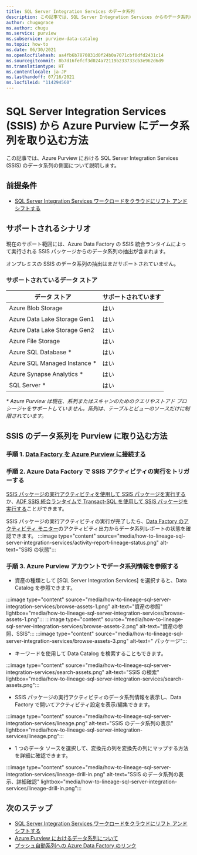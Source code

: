 ```yaml
---
title: SQL Server Integration Services のデータ系列
description: この記事では、SQL Server Integration Services からのデータ系列の抽出について説明します。
author: chugugrace
ms.author: chugu
ms.service: purview
ms.subservice: purview-data-catalog
ms.topic: how-to
ms.date: 06/30/2021
ms.openlocfilehash: aa4fb6b7870831d0f24b0a7071cbf0dfd2431c14
ms.sourcegitcommit: 8b7d16fefcf3d024a72119b233733cb3e962d6d9
ms.translationtype: HT
ms.contentlocale: ja-JP
ms.lasthandoff: 07/16/2021
ms.locfileid: "114294560"
---
```

# <a name="how-to-get-lineage-from-sql-server-integration-services-ssis-into-azure-purview"></a>SQL Server Integration Services (SSIS) から Azure Purview にデータ系列を取り込む方法

この記事では、Azure Purview における SQL Server Integration Services (SSIS) のデータ系列の側面について説明します。

## <a name="prerequisites"></a>前提条件

- [SQL Server Integration Services ワークロードをクラウドにリフト アンド シフトする](/sql/integration-services/lift-shift/ssis-azure-lift-shift-ssis-packages-overview)

## <a name="supported-scenarios"></a>サポートされるシナリオ

現在のサポート範囲には、Azure Data Factory の SSIS 統合ランタイムによって実行される SSIS パッケージからのデータ系列の抽出が含まれます。

オンプレミスの SSIS のデータ系列の抽出はまだサポートされていません。

### <a name="supported-data-stores"></a>サポートされているデータ ストア

| データ ストア | サポートされています |
| ------------------- | ------------------- |
| Azure Blob Storage | はい |
| Azure Data Lake Storage Gen1 | はい |
| Azure Data Lake Storage Gen2 | はい |
| Azure File Storage | はい |
| Azure SQL Database \* | はい |
| Azure SQL Managed Instance \*| はい |
| Azure Synapse Analytics \* | はい |
| SQL Server \* | はい |

*\* Azure Purview は現在、系列またはスキャンのためのクエリやストアド プロシージャをサポートしていません。系列は、テーブルとビューのソースだけに制限されています。*


## <a name="how-to-bring-ssis-lineage-into-purview"></a>SSIS のデータ系列を Purview に取り込む方法

### <a name="step-1-connect-a-data-factory-to-azure-purview"></a>手順 1. [Data Factory を Azure Purview に接続する](how-to-link-azure-data-factory.md)

### <a name="step-2-trigger-ssis-activity-execution-in-azure-data-factory"></a>手順 2. Azure Data Factory で SSIS アクティビティの実行をトリガーする

[SSIS パッケージの実行アクティビティを使用して SSIS パッケージを実行する](../data-factory/how-to-invoke-ssis-package-ssis-activity.md)か、[ADF SSIS 統合ランタイムで Transact-SQL を使用して SSIS パッケージを実行する](../data-factory/how-to-invoke-ssis-package-stored-procedure-activity.md)ことができます。  

SSIS パッケージの実行アクティビティの実行が完了したら、[Data Factory のアクティビティ モニター](../data-factory/monitor-visually.md#monitor-activity-runs)のアクティビティ出力からデータ系列レポートの状態を確認できます。
:::image type="content" source="media/how-to-lineage-sql-server-integration-services/activity-report-lineage-status.png" alt-text="SSIS の状態":::

### <a name="step-3-browse-lineage-information-in-your-azure-purview-account"></a>手順 3. Azure Purview アカウントでデータ系列情報を参照する

- 資産の種類として [SQL Server Integration Services] を選択すると、Data Catalog を参照できます。

:::image type="content" source="media/how-to-lineage-sql-server-integration-services/browse-assets-1.png" alt-text="資産の参照" lightbox="media/how-to-lineage-sql-server-integration-services/browse-assets-1.png":::
:::image type="content" source="media/how-to-lineage-sql-server-integration-services/browse-assets-2.png" alt-text="資産の参照、SSIS":::
:::image type="content" source="media/how-to-lineage-sql-server-integration-services/browse-assets-3.png" alt-text=" パッケージ":::

- キーワードを使用して Data Catalog を検索することもできます。

:::image type="content" source="media/how-to-lineage-sql-server-integration-services/search-assets.png" alt-text="SSIS の検索" lightbox="media/how-to-lineage-sql-server-integration-services/search-assets.png":::

- SSIS パッケージの実行アクティビティのデータ系列情報を表示し、Data Factory で開いてアクティビティ設定を表示/編集できます。

:::image type="content" source="media/how-to-lineage-sql-server-integration-services/lineage.png" alt-text="SSIS のデータ系列の表示" lightbox="media/how-to-lineage-sql-server-integration-services/lineage.png":::

- 1 つのデータ ソースを選択して、変換元の列を変換先の列にマップする方法を詳細に確認できます。

:::image type="content" source="media/how-to-lineage-sql-server-integration-services/lineage-drill-in.png" alt-text="SSIS のデータ系列の表示、詳細確認" lightbox="media/how-to-lineage-sql-server-integration-services/lineage-drill-in.png":::

## <a name="next-steps"></a>次のステップ

- [SQL Server Integration Services ワークロードをクラウドにリフト アンド シフトする](/sql/integration-services/lift-shift/ssis-azure-lift-shift-ssis-packages-overview)
- [Azure Purview におけるデータ系列について](catalog-lineage-user-guide.md)
- [プッシュ自動系列への Azure Data Factory のリンク](how-to-link-azure-data-factory.md)